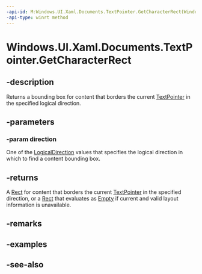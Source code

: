 ```yaml
---
-api-id: M:Windows.UI.Xaml.Documents.TextPointer.GetCharacterRect(Windows.UI.Xaml.Documents.LogicalDirection)
-api-type: winrt method
---
```


<!-- Method syntax
public Windows.Foundation.Rect GetCharacterRect(Windows.UI.Xaml.Documents.LogicalDirection direction)
-->

# Windows.UI.Xaml.Documents.TextPointer.GetCharacterRect

## -description
Returns a bounding box for content that borders the current [TextPointer](textpointer.md) in the specified logical direction.



## -parameters
### -param direction
One of the [LogicalDirection](logicaldirection.md) values that specifies the logical direction in which to find a content bounding box.

## -returns
A [Rect](../windows.foundation/rect.md) for content that borders the current [TextPointer](textpointer.md) in the specified direction, or a [Rect](../windows.foundation/rect.md) that evaluates as [Empty](../windows.ui.xaml/recthelper_empty.md) if current and valid layout information is unavailable.

## -remarks

## -examples

## -see-also
